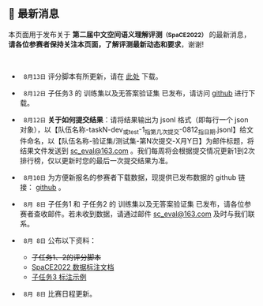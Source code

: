 
<br/>

## 📮 最新消息

<p class="text-center">本页面用于发布关于 <strong>第二届中文空间语义理解评测<small>（SpaCE2022）</small></strong> 的最新消息，<br/><span style="color:var(--notice-red)"><strong>请各位参赛者保持关注本页面，了解评测最新动态和要求</strong></span>，谢谢!</p>

<br/>

- ` 8月13日` 评分脚本有所更新，请在 [此处](https://github.com/2030NLP/SpaCE2022/tree/main/eval) 下载。

- ` 8月12日` 子任务3 的 训练集以及无答案验证集 已发布，请访问 [github](https://github.com/2030NLP/SpaCE2022/tree/main/data) 进行下载。

- ` 8月12日` **关于如何提交结果**：请将结果输出为 jsonl 格式（即每行一个 json 对象），以【<span style="color:var(--notice-red)">队伍名称-taskN-dev<sub>或test</sub>-1<sub>指第几次提交</sub>-0812<sub>指日期</sub>.jsonl</span>】给文件命名，以【<span style="color:var(--notice-red)">队伍名称-验证集/测试集-第N次提交-X月Y日</span>】为邮件标题，将结果文件发送到 sc_eval@163.com 。我们每周将会根据提交情况更新1到2次排行榜，仅以更新时您的最后一次提交结果为准。

- ` 8月10日` 为方便新报名的参赛者下载数据，现提供已发布数据的 github 链接： [github](https://github.com/2030NLP/SpaCE2022/tree/main/data) 。
- ` 8月 8日` 子任务1 和 子任务2 的 训练集以及无答案验证集 已发布，请各位参赛者查收邮件。若未收到数据，请通过邮件 sc_eval@163.com 及时与我们联系。
- ` 8月 8日` 公布以下资料：
  - <del>子任务1、2的评分脚本</del>
  - [SpaCE2022 数据标注文档](https://2030nlp.github.io/Sp22AnnoOL/menu)
  - [子任务3 标注示例 ](https://2030nlp.github.io/Sp22AnnoOL/examples)
- ` 8月 8日` 比赛日程更新。
  <!-- | 时间 | 事项 |
| :--: | :--: |
| 6月1日~8月20日 | 开放报名 |
| <del>7月中下旬</del> 8月8日 | 发布子任务1和子任务2的训练集及无答案验证集，开放结果提交 |
| <del>7月中下旬</del> 8月12日 | 发布子任务3的训练集及无答案验证集 |
| <del>8月5日</del> 8月18日 | 发布验证集答案 |
| <del>9月1日</del> 9月18日 | 发布无答案的测试集，开始提交测试集结果 |
| <del>9月5日</del> 9月28日 | 测试集结果提交截止 |
| <del>9月12日</del> 10月8日 | 提交最终版本的模型及技术报告 |
| <del>9月30日</del> | <del>公布结果</del> |
| 10月14日~10月16日 | 评测研讨会，公布结果 | -->

- ` 7月19日` 评测数据集将于近期发布，敬请耐心等待。已报名的队伍可扫码报名页二维码加入交流群，或通过邮件 sc_eval@163.com 与我们联系。
- ` 6月30日` 第二十一届中国计算语言学大会（CCL 2022）技术评测任务发布 [🔗](https://mp.weixin.qq.com/s/njQCKUANS1oDEjuKj6jLsw)

<br/>

- 相关链接：
  - [首届中文空间语义理解评测 SpaCE2021](https://github.com/2030NLP/SpaCE2021)
  - [第二十一届中国计算语言学大会（CCL 2022）技术评测任务发布](http://www.cips-cl.org/static/CCL2022/cclEval/taskEvaluation/index.html)
    <!-- - [基于前提的跨模态推理评测 PMR 2022](https://2030nlp.github.io/PMR/evaluation.html) -->
    <!-- - [第二届中文抽象语义表示解析评测 CAMRP 2022](https://github.com/GoThereGit/Chinese-AMR) -->
    <!-- - [中文语法纠错评测 CLTC 2022](https://github.com/blcuicall/CCL2022-CGEC) -->
